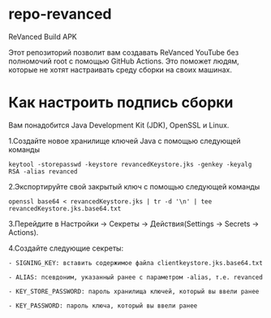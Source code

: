 # repo-revanced
ReVanced Build APK


Этот репозиторий позволит вам создавать ReVanced YouTube без полномочий root с помощью GitHub Actions. Это поможет людям, которые не хотят настраивать среду сборки на своих машинах.

# Как настроить подпись сборки
Вам понадобится Java Development Kit (JDK), OpenSSL и Linux.

1.Создайте новое хранилище ключей Java с помощью следующей команды

    keytool -storepasswd -keystore revancedKeystore.jks -genkey -keyalg RSA -alias revanced

2.Экспортируйте свой закрытый ключ с помощью следующей команды

    openssl base64 < revancedKeystore.jks | tr -d '\n' | tee revancedKeystore.jks.base64.txt

3.Перейдите в Настройки -> Секреты -> Действия(Settings -> Secrets -> Actions).

4.Создайте следующие секреты:

    - SIGNING_KEY: вставить содержимое файла clientkeystore.jks.base64.txt
    
    - ALIAS: псевдоним, указанный ранее с параметром -alias, т.е. revanced
    
    - KEY_STORE_PASSWORD: пароль хранилища ключей, который вы ввели ранее
    
    - KEY_PASSWORD: пароль ключа, который вы ввели ранее
